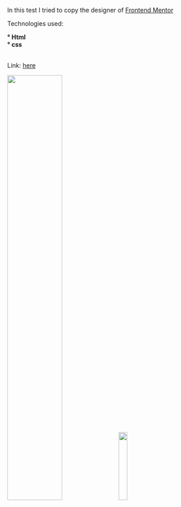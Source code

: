 In this test I tried to copy the designer of [Frontend Mentor](https://www.frontendmentor.io/challenges/results-summary-component-CE_K6s0maV)

Technologies used:

<b>
° Html </br>
° css
</b>

</br>
</br>

Link: [here](https://andrioh.github.io/Sites-testes/SummaryComponent/Html/index.html)

<div>
    <img src="https://github.com/Andrioh/Sites-testes/assets/121702052/6c8e367c-63d2-4f34-ab7e-63a9ae98ccda" width="50%"/>
    <img src="https://github.com/Andrioh/Sites-testes/assets/121702052/dccf42e8-ae7d-4775-8360-faafb6bec916" width="20%"/>
</div>
